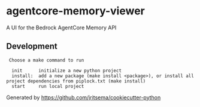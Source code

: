 # agentcore-memory-viewer

A UI for the Bedrock AgentCore Memory API


## Development
```
 Choose a make command to run

  init      initialize a new python project
  install:  add a new package (make install <package>), or install all project dependencies from piplock.txt (make install)
  start     run local project
```

Generated by https://github.com/jritsema/cookiecutter-python
